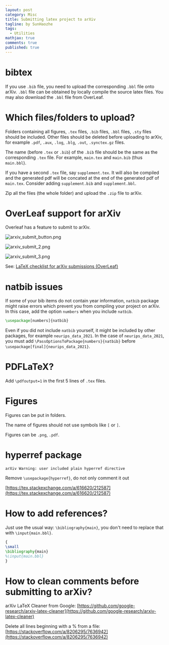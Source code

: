 ```yaml
---
layout: post
category: Misc     
title: Submitting latex project to arXiv  
tagline: by SunHaozhe
tags: 
  - Utilities
mathjax: true
comments: true
published: true
---
```


# bibtex

If you use `.bib` file, you need to upload the corresponding `.bbl` file onto arXiv. `.bbl` file can be obtained by locally compile the source latex files. You may also download the `.bbl` file from OverLeaf.


# Which files/folders to upload?

Folders containing all figures, `.tex` files, `.bib` files, `.bbl` files, `.sty` files should be included. Other files should be deleted before uploading to arXiv, for example `.pdf`, `.aux`,  `.log`, `.blg`, `.out`, `.synctex.gz` files. 

The name (before `.tex` or `.bib`) of the `.bib` file should be the same as the corresponding `.tex` file. For example, `main.tex` and `main.bib` (thus `main.bbl`). 

If you have a second `.tex` file, say `supplement.tex`. It will also be compiled and the generated pdf will be concated at the end of the generated pdf of `main.tex`. Consider adding `supplement.bib` and `supplement.bbl`.


Zip all the files (the whole folder) and upload the `.zip` file to arXiv.


# OverLeaf support for arXiv

Overleaf has a feature to submit to arXiv. 


![arxiv_submit_button.png](/blogs/assets/images/blog/arxiv_submit_button.png)

![arxiv_submit_2.png](/blogs/assets/images/blog/arxiv_submit_2.png)

![arxiv_submit_3.png](/blogs/assets/images/blog/arxiv_submit_3.png)



See: [LaTeX checklist for arXiv submissions (OverLeaf)](https://www.overleaf.com/learn/how-to/LaTeX_checklist_for_arXiv_submissions)


# natbib issues

If some of your bib items do not contain year information, `natbib` package might raise errors which prevent you from compiling your project on arXiv. In this case, add the option `numbers` when you include `natbib`.

```latex
\usepackage[numbers]{natbib}
```


Even if you did not include `natbib` yourself, it might be included by other packages, for example `neurips_data_2021`. In the case of `neurips_data_2021`, you must add `\PassOptionsToPackage{numbers}{natbib}` before `\usepackage[final]{neurips_data_2021}`.

# PDFLaTeX? 


Add `\pdfoutput=1` in the first 5 lines of `.tex` files.

# Figures

Figures can be put in folders. 

The name of figures should not use symbols like `[` or `]`. 

Figures can be `.png`, `.pdf`. 

# hyperref package 

```
arXiv Warning: user included plain hyperref directive
```


Remove `\usepackage{hyperref}`, do not only comment it out


[https://tex.stackexchange.com/a/616620/212587](https://tex.stackexchange.com/a/616620/212587)



# How to add references? 

Just use the usual way: `\bibliography{main}`, you don't need to replace that with `\input{main.bbl}`.


```latex
{
\small
\bibliography{main}
%\input{main.bbl}
}
```



# How to clean comments before submitting to arXiv?

arXiv LaTeX Cleaner from Google: [https://github.com/google-research/arxiv-latex-cleaner](https://github.com/google-research/arxiv-latex-cleaner)


Delete all lines beginning with a % from a file: [https://stackoverflow.com/a/8206295/7636942](https://stackoverflow.com/a/8206295/7636942)












